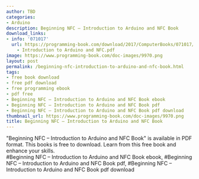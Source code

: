 ```yaml
---
author: TBD
categories:
- Arduino
description: Beginning NFC – Introduction to Arduino and NFC Book
download_links:
- info: '071017'
  url: https://programming-book.com/download/2017/ComputerBooks/071017/Beginning NFC
    - Introduction to Arduino and NFC.pdf
image: https://www.programming-book.com/doc-images/9970.png
layout: post
permalink: /beginning-nfc-introduction-to-arduino-and-nfc-book.html
tags:
- free book download
- free pdf download
- free programming ebook
- pdf free
- Beginning NFC – Introduction to Arduino and NFC Book ebook
- Beginning NFC – Introduction to Arduino and NFC Book pdf
- Beginning NFC – Introduction to Arduino and NFC Book pdf download
thumbnail_url: https://www.programming-book.com/doc-images/9970.png
title: Beginning NFC – Introduction to Arduino and NFC Book
---
```


 
<div class="item-desc text-justify">
  "Beginning NFC – Introduction to Arduino and NFC Book" is available in PDF format. This books is free to download. Learn from this free book and enhance your skills.
  <br>
  #Beginning NFC – Introduction to Arduino and NFC Book ebook, #Beginning NFC – Introduction to Arduino and NFC Book pdf, #Beginning NFC – Introduction to Arduino and NFC Book pdf download
</div>